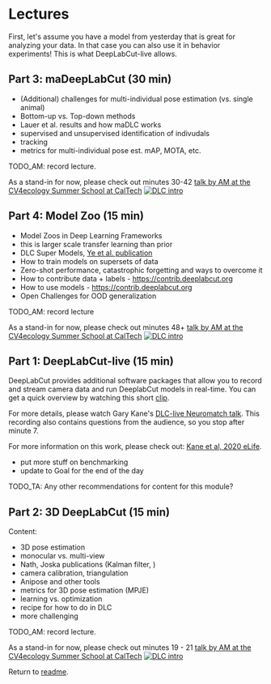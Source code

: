 # Lectures

First, let's assume you have a model from yesterday that is great for analyzing your data. In that case you can also use it in behavior experiments! This is what DeepLabCut-live allows.

## Part 3: maDeepLabCut (30 min)

- (Additional) challenges for multi-individual pose estimation (vs. single animal)
- Bottom-up vs. Top-down methods
- Lauer et al. results and how maDLC works
- supervised and unsupervised identification of indivudals
- tracking
- metrics for multi-individual pose est. mAP, MOTA, etc.

TODO_AM: record lecture.

As a stand-in for now, please check out minutes 30-42
[talk by AM at the CV4ecology Summer School at CalTech](https://www.youtube.com/watch?v=jfIb2qfAkQU)
[![DLC intro](http://img.youtube.com/vi/jfIb2qfAkQU/0.jpg)](https://www.youtube.com/watch?v=jfIb2qfAkQU "Introduction to DeepLabCut by Alexander Mathis")


## Part 4: Model Zoo (15 min)

- Model Zoos in Deep Learning Frameworks
- this is larger scale transfer learning than prior
- DLC Super Models, [Ye et al. publication](https://arxiv.org/pdf/2203.07436.pdf)
- How to train models on supersets of data
- Zero-shot performance, catastrophic forgetting and ways to overcome it
- How to contribute data + labels - https://contrib.deeplabcut.org
- How to use models - https://contrib.deeplabcut.org
- Open Challenges for OOD generalization

TODO_AM: record lecture

As a stand-in for now, please check out minutes 48+
[talk by AM at the CV4ecology Summer School at CalTech](https://www.youtube.com/watch?v=jfIb2qfAkQU)
[![DLC intro](http://img.youtube.com/vi/jfIb2qfAkQU/0.jpg)](https://www.youtube.com/watch?v=jfIb2qfAkQU "Introduction to DeepLabCut by Alexander Mathis")


## Part 1: DeepLabCut-live (15 min)

DeepLabCut provides additional software packages that allow you to record and stream camera data and run DeeplabCut models in real-time. You can get a quick overview by watching this short [clip](https://www.youtube.com/watch?v=KDSgddOqHtM).

For more details, please watch Gary Kane's [DLC-live Neuromatch talk](https://www.youtube.com/watch?v=cwOTdxpU2_4). This recording also contains questions from the audience, so you stop after minute 7.

For more information on this work, please check out:
[Kane et al, 2020 eLife](https://elifesciences.org/articles/61909).


- put more stuff on benchmarking
- update to Goal for the end of the day


TODO_TA: Any other recommendations for content for this module?

## Part 2: 3D DeepLabCut (15 min)

Content:
- 3D pose estimation
- monocular vs. multi-view
- Nath, Joska publications (Kalman filter, )
- camera calibration, triangulation
- Anipose and other tools
- metrics for 3D pose estimation (MPJE)
- learning vs. optimization
- recipe for how to do in DLC
- more challenging

TODO_AM: record lecture.

As a stand-in for now, please check out minutes 19 - 21
[talk by AM at the CV4ecology Summer School at CalTech](https://www.youtube.com/watch?v=jfIb2qfAkQU)
[![DLC intro](http://img.youtube.com/vi/jfIb2qfAkQU/0.jpg)](https://www.youtube.com/watch?v=jfIb2qfAkQU "Introduction to DeepLabCut by Alexander Mathis")



Return to [readme](../README.md).
